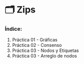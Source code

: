 # 🗂️ Zips 

### Índice:

1. Práctica 01 - Gráficas
2. Práctica 02 - Consenso
3. Práctica 03 - Nodos y Etiquetas
4. Práctica 03 - Arreglo de nodos
